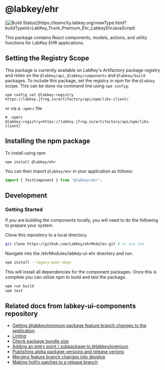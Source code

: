 # @labkey/ehr

[![Build Status](https://teamcity.labkey.org/app/rest/builds/buildType:(id:LabKey_Trunk_Premium_Ehr_LabkeyEhrJavaScript)/statusIcon)](https://teamcity.labkey.org/viewType.html?buildTypeId=LabKey_Trunk_Premium_Ehr_LabkeyEhrJavaScript)

This package contains React components, models, actions, and utility functions for LabKey EHR applications.

## Setting the Registry Scope

This package is currently available on LabKey's Artifactory package registry and relies on
the `@labkey/api`, `@labkey/components` and `@labkey/build` packages.  To include this package, set the registry in npm
for the `@labkey` scope. This can be done via command line using `npm config`:
```
npm config set @labkey:registry https://labkey.jfrog.io/artifactory/api/npm/libs-client/
```
or via a `.npmrc` file
```
# .npmrc
@labkey:registry=https://labkey.jfrog.io/artifactory/api/npm/libs-client/
```

## Installing the npm package

To install using npm
```
npm install @labkey/ehr
```
You can then import `@labkey/ehr` in your application as follows:
```js
import { TestComponent } from '@labkey/ehr';
```

## Development

### Getting Started
If you are building the components locally, you will need to do the following to prepare your system.

Clone this repository to a local directory.

```sh
git clone https://github.com/LabKey/ehrModules.git # or via ssh
```

Navigate into the /ehrModules/labkey-ui-ehr directory and run:

```sh
npm install --legacy-peer-deps
```

This will install all dependencies for the component packages.
Once this is complete you can utilize npm to build and test the package.

```sh
npm run build
npm test
```

## Related docs from labkey-ui-components repository

- [Getting @labkey/premium package feature branch changes to the application](https://github.com/LabKey/labkey-ui-components/blob/develop/packages/components/docs/localDev.md#getting-labkeycomponents-packages-to-the-application)
- [Linting](https://github.com/LabKey/labkey-ui-components/blob/develop/packages/components/docs/localDev.md#linting)
- [Check package bundle size](https://github.com/LabKey/labkey-ui-components/blob/develop/packages/components/docs/localDev.md#package-bundle-size)
- [Adding an entry point / subpackage to @labkey/premium](https://github.com/LabKey/labkey-ui-components/blob/develop/packages/components/docs/localDev.md#adding-an-entry-point--subpackage-to-labkeycomponents)
- [Publishing alpha package versions and release verions](https://github.com/LabKey/labkey-ui-components/blob/develop/packages/components/docs/localDev.md#publishing)
- [Merging feature branch changes into develop](https://github.com/LabKey/labkey-ui-components/blob/develop/packages/components/docs/localDev.md#merging-changes-into-develop)
- [Making hotfix patches to a release branch](https://github.com/LabKey/labkey-ui-components/blob/develop/packages/components/docs/localDev.md#making-hotfix-patches-to-a-release-branch)

